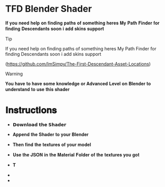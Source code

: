 # TFD Blender Shader 
𝐈𝐟 𝐲𝐨𝐮 𝐧𝐞𝐞𝐝 𝐡𝐞𝐥𝐩 𝐨𝐧 𝐟𝐢𝐧𝐝𝐢𝐧𝐠 𝐩𝐚𝐭𝐡𝐬 𝐨𝐟 𝐬𝐨𝐦𝐞𝐭𝐡𝐢𝐧𝐠 𝐡𝐞𝐫𝐞𝐬 𝐌𝐲 𝐏𝐚𝐭𝐡 𝐅𝐢𝐧𝐝𝐞𝐫 𝐟𝐨𝐫 𝐟𝐢𝐧𝐝𝐢𝐧𝐠 𝐃𝐞𝐬𝐜𝐞𝐧𝐝𝐚𝐧𝐭𝐬 𝐬𝐨𝐨𝐧 𝐢 𝐚𝐝𝐝 𝐬𝐤𝐢𝐧𝐬 𝐬𝐮𝐩𝐩𝐨𝐫𝐭

> [!TIP]
> If you need help on finding paths of something heres My Path Finder for finding Descendants soon i add skins support
>
> 
> (https://github.com/ImSimpy/The-First-Descendant-Asset-Locations)


> [!WARNING]
> 𝐘𝐨𝐮 𝐡𝐚𝐯𝐞 𝐭𝐨 𝐡𝐚𝐯𝐞 𝐬𝐨𝐦𝐞 𝐤𝐧𝐨𝐰𝐥𝐞𝐝𝐠𝐞 𝐨𝐫 𝐀𝐝𝐯𝐚𝐧𝐜𝐞𝐝 𝐋𝐞𝐯𝐞𝐥 𝐨𝐧 𝐁𝐥𝐞𝐧𝐝𝐞𝐫 𝐭𝐨 𝐮𝐧𝐝𝐞𝐫𝐬𝐭𝐚𝐧𝐝 𝐭𝐨 𝐮𝐬𝐞 𝐭𝐡𝐢𝐬 𝐬𝐡𝐚𝐝𝐞𝐫 


# 𝐈𝐧𝐬𝐭𝐫𝐮𝐜𝐭𝐢𝐨𝐧𝐬 


* 𝗗𝗼𝘄𝗻𝗹𝗼𝗮𝗱 𝘁𝗵𝗲 𝗦𝗵𝗮𝗱𝗲𝗿


* 𝐀𝐩𝐩𝐞𝐧𝐝 𝐭𝐡𝐞 𝐒𝐡𝐚𝐝𝐞𝐫 𝐭𝐨 𝐲𝐨𝐮𝐫 𝐁𝐥𝐞𝐧𝐝𝐞𝐫


* 𝐓𝐡𝐞𝐧 𝐟𝐢𝐧𝐝 𝐭𝐡𝐞 𝐭𝐞𝐱𝐭𝐮𝐫𝐞𝐬 𝐨𝐟 𝐲𝐨𝐮𝐫 𝐦𝐨𝐝𝐞𝐥


* 𝐔𝐬𝐞 𝐭𝐡𝐞 𝐉𝐒𝐎𝐍 𝐢𝐧 𝐭𝐡𝐞 𝐌𝐚𝐭𝐞𝐫𝐢𝐚𝐥 𝐅𝐨𝐥𝐝𝐞𝐫 𝐨𝐟 𝐭𝐡𝐞 𝐭𝐞𝐱𝐭𝐮𝐫𝐞𝐬 𝐲𝐨𝐮 𝐠𝐨𝐭


* 𝐓


*


* 
